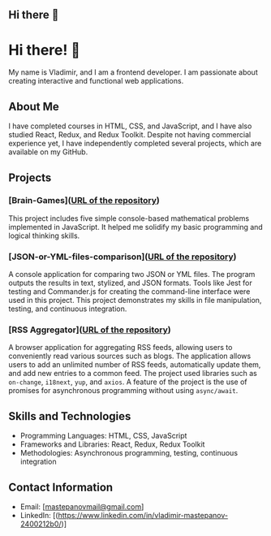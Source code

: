 ## Hi there 👋

# Hi there! 👋

My name is Vladimir, and I am a frontend developer. I am passionate about creating interactive and functional web applications.

## About Me

I have completed courses in HTML, CSS, and JavaScript, and I have also studied React, Redux, and Redux Toolkit. Despite not having commercial experience yet, I have independently completed several projects, which are available on my GitHub.

## Projects

### [Brain-Games]([URL of the repository](https://github.com/VladimirMastepanov/Brain-Games.git))
This project includes five simple console-based mathematical problems implemented in JavaScript. It helped me solidify my basic programming and logical thinking skills.

### [JSON-or-YML-files-comparison]([URL of the repository](https://github.com/VladimirMastepanov/JSON-or-YML-files-comparison.git))
A console application for comparing two JSON or YML files. The program outputs the results in text, stylized, and JSON formats. Tools like Jest for testing and Commander.js for creating the command-line interface were used in this project. This project demonstrates my skills in file manipulation, testing, and continuous integration.

### [RSS Aggregator]([URL of the repository](https://github.com/VladimirMastepanov/RSS-Aggregator.git))
A browser application for aggregating RSS feeds, allowing users to conveniently read various sources such as blogs. The application allows users to add an unlimited number of RSS feeds, automatically update them, and add new entries to a common feed. The project used libraries such as `on-change`, `i18next`, `yup`, and `axios`. A feature of the project is the use of promises for asynchronous programming without using `async/await`.

## Skills and Technologies

- Programming Languages: HTML, CSS, JavaScript
- Frameworks and Libraries: React, Redux, Redux Toolkit
- Methodologies: Asynchronous programming, testing, continuous integration

## Contact Information

- Email: [mastepanovmail@gmail.com]
- LinkedIn: [(https://www.linkedin.com/in/vladimir-mastepanov-2400212b0/)]

